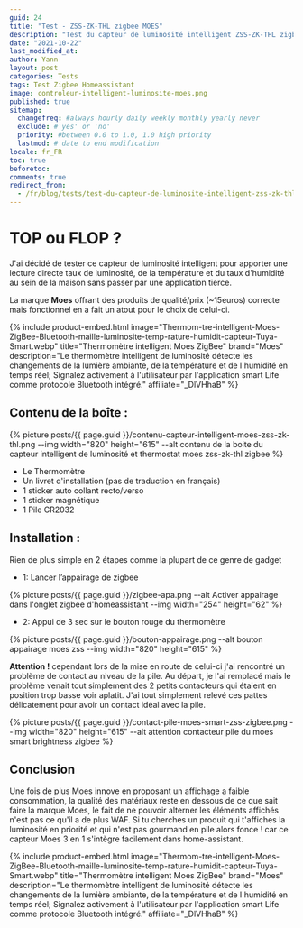 ```yaml
---
guid: 24
title: "Test - ZSS-ZK-THL zigbee MOES"
description: "Test du capteur de luminosité intelligent ZSS-ZK-THL zigbee MOES dans Homeassistant"
date: "2021-10-22"
last_modified_at:
author: Yann
layout: post
categories: Tests
tags: Test Zigbee Homeassistant
image: controleur-intelligent-luminosite-moes.png
published: true
sitemap:
  changefreq: #always hourly daily weekly monthly yearly never
  exclude: #'yes' or 'no'
  priority: #between 0.0 to 1.0, 1.0 high priority
  lastmod: # date to end modification
locale: fr_FR
toc: true
beforetoc:
comments: true
redirect_from:
  - /fr/blog/tests/test-du-capteur-de-luminosite-intelligent-zss-zk-thl-zigbee-moes/
---
```


# TOP ou FLOP ?

J'ai décidé de tester ce capteur de luminosité intelligent pour apporter une lecture directe taux de luminosité, de la température et du taux d'humidité au sein de la maison sans passer par une application tierce.

La marque **Moes** offrant des produits de qualité/prix (~15euros) correcte mais fonctionnel en a fait un atout pour le choix de celui-ci.

{% include product-embed.html image="Thermom-tre-intelligent-Moes-ZigBee-Bluetooth-maille-luminosite-temp-rature-humidit-capteur-Tuya-Smart.webp" title="Thermomètre intelligent Moes ZigBee" brand="Moes" description="Le thermomètre intelligent de luminosité détecte les changements de la lumière ambiante, de la température et de l'humidité en temps réel; Signalez activement à l'utilisateur par l'application smart Life comme protocole Bluetooth intégré." affiliate="_DlVHhaB" %}

## **Contenu de la boîte :**

{% picture posts/{{ page.guid }}/contenu-capteur-intelligent-moes-zss-zk-thl.png --img width="820" height="615" --alt contenu de la boite du capteur intelligent de luminosité et thermostat moes zss-zk-thl zigbee %}


- Le Thermomètre
- Un livret d'installation (pas de traduction en français)
- 1 sticker auto collant recto/verso
- 1 sticker magnétique
- 1 Pile CR2032

## **Installation :**

Rien de plus simple en 2 étapes comme la plupart de ce genre de gadget

- 1: Lancer l’appairage de zigbee

{% picture posts/{{ page.guid }}/zigbee-apa.png --alt Activer appairage dans l'onglet zigbee d'homeassistant --img width="254" height="62" %}

- 2: Appui de 3 sec sur le bouton rouge du thermomètre

{% picture posts/{{ page.guid }}/bouton-appairage.png --alt bouton appairage moes zss --img width="820" height="615" %}

**Attention !** cependant lors de la mise en route de celui-ci j'ai rencontré un problème de contact au niveau de la pile. Au départ, je l'ai remplacé mais le problème venait tout simplement des 2 petits contacteurs qui étaient en position trop basse voir aplatit. J'ai tout simplement relevé ces pattes délicatement pour avoir un contact idéal avec la pile.

{% picture posts/{{ page.guid }}/contact-pile-moes-smart-zss-zigbee.png --img width="820" height="615" --alt attention contacteur pile du moes smart brightness zigbee %}

## Conclusion

Une fois de plus Moes innove en proposant un affichage a faible consommation, la qualité des matériaux reste en dessous de ce que sait faire la marque Moes, le fait de ne pouvoir alterner les éléments affichés n'est pas ce qu'il a de plus WAF. Si tu cherches un produit qui t'affiches la luminosité en priorité et qui n'est pas gourmand en pile alors fonce ! car ce capteur Moes 3 en 1 s'intègre facilement dans home-assistant.

{% include product-embed.html image="Thermom-tre-intelligent-Moes-ZigBee-Bluetooth-maille-luminosite-temp-rature-humidit-capteur-Tuya-Smart.webp" title="Thermomètre intelligent Moes ZigBee" brand="Moes" description="Le thermomètre intelligent de luminosité détecte les changements de la lumière ambiante, de la température et de l'humidité en temps réel; Signalez activement à l'utilisateur par l'application smart Life comme protocole Bluetooth intégré." affiliate="_DlVHhaB" %}
